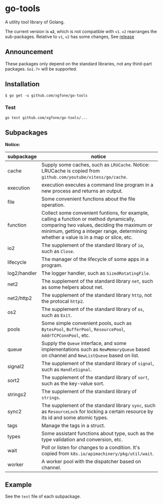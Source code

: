 # go-tools
A utility tool library of Golang.

The current version is **`v2`**, which is not compatible with `v1`. `v2` rearranges the sub-packages. Relative to `v1`, `v2` has some changes, See [release](https://github.com/xgfone/go-tools/releases/tag/v2.0.0)

## Announcement
These packages only depend on the standard libraries, not any third-part packages. `Go1.7+` will be supported.

## Installation
```shell
$ go get -u github.com/xgfone/go-tools
```

### Test
```shell
go test github.com/xgfone/go-tools/...
```

## Subpackages

**Notice:**

subpackage   |   notice
-------------|-----------
cache        | Supply some caches, such as `LRUCache`. Notice: LRUCache is copied from `github.com/youtube/vitess/go/cache`.
execution    | execution executes a command line program in a new process and returns an output.
file         | Some convenient functions about the file operation.
function     | Collect some convenient funtions, for example, calling a function or method dynamically, comparing two values, deciding the maximum or minimum, getting a integer range, determining whether a value is in a map or slice, etc.
io2          | The supplement of the standard library of `io`, such as `Close`.
lifecycle    | The manager of the lifecycle of some apps in a program.
log2/handler | The logger handler, such as `SizedRotatingFile`.
net2         | The supplement of the standard library `net`, such as some helpers about net.
net2/http2   | The supplement of the standard library `http`, not the protocal `http2`.
os2          | The supplement of the standard library of `os`, such as `Exit`.
pools        | Some simple convenient pools, such as `BytesPool`, `BufferPool`, `ResourcePool`, `AddrTCPConnPool`, etc.
queue        | Supply the `Queue` interface, and some implementations such as `NewMemoryQueue` based on channel and `NewListQueue` based on list.
signal2      | The supplement of the standard library of `signal`, such as `HandleSignal`.
sort2        | The supplement of the standard library of `sort`, such as the key-value sort.
strings2     | The supplement of the standard library of `strings`.
sync2        | The supplement of the standard library `sync`, such as `ResourceLock` for locking a certain resource by its id and some atomic types.
tags         | Manage the tags in a struct.
types        | Some assistant functions about type, such as the type validation and conversion, etc.
wait         | Poll or listen for changes to a condition. It's copied from `k8s.io/apimachinery/pkg/util/wait`.
worker       | A worker pool with the dispatcher based on channel.

## Example
See the `test` file of each subpackage.
